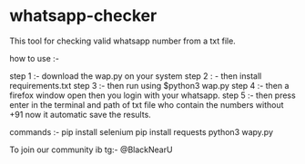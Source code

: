 # whatsapp-checker
This tool for checking valid whatsapp number from a txt file.

how to use :- 

step 1 :- download the wap.py on your system
step 2 : - then install requirements.txt
step 3 :- then run using $python3 wap.py
step 4 :- then a firefox window open then you login with your whatsapp.
step 5 :- then press enter in the terminal and path of txt file who contain the numbers without +91
now it automatic save the results.

commands :- pip install selenium
pip install requests
python3 wapy.py

To join our community ib tg:- @BlackNearU
